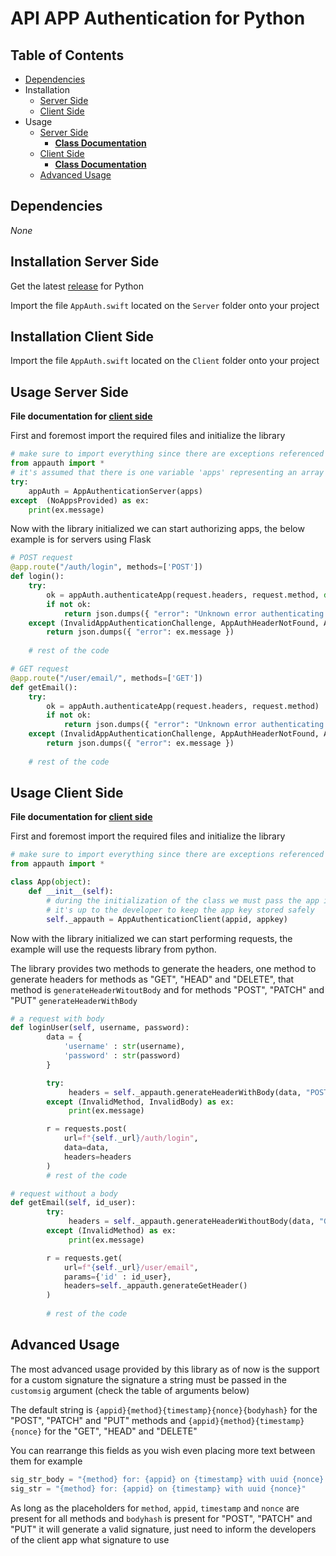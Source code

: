 # API APP Authentication for Python

## Table of Contents

* [Dependencies](#Dependencies)
* Installation
    * [Server Side](#Installation-Server-Side)
    * [Client Side](#Installation-Client-Side)
* Usage
    * [Server Side](#Usage-Server-Side)
        * **[Class Documentation](AppAuthenticationServer.md)**
    * [Client Side](#Usage-Client-Side)
        * **[Class Documentation](AppAuthenticationClient.md)**
    * [Advanced Usage](#Advanced-Usage)

## Dependencies

_None_

## Installation Server Side

Get the latest [release](https://api.github.com/repos/pedrocavaleiro/api-app-authentication/releases/latest) for Python

Import the file `AppAuth.swift` located on the `Server` folder onto your project

## Installation Client Side

Import the file `AppAuth.swift` located on the `Client` folder onto your project

## Usage Server Side

**File documentation for [client side](appauth_server.md)**

First and foremost import the required files and initialize the library
```python
# make sure to import everything since there are exceptions referenced in this file
from appauth import *
# it's assumed that there is one variable 'apps' representing an array of tuples with the app id and app key [(appid, appkey)]
try:
    appAuth = AppAuthenticationServer(apps)
except  (NoAppsProvided) as ex:
    print(ex.message)
```

Now with the library initialized we can start authorizing apps, the below example is for servers using Flask

```python
# POST request
@app.route("/auth/login", methods=['POST'])
def login():
    try:
        ok = appAuth.authenticateApp(request.headers, request.method, dict(request.form))
        if not ok:
            return json.dumps({ "error": "Unknown error authenticating app" }) # this should never happen
    except (InvalidAppAuthenticationChallenge, AppAuthHeaderNotFound, AppIdNotFound, InvalidBody, InvalidMethod) as ex:
        return json.dumps({ "error": ex.message })
    
    # rest of the code

# GET request
@app.route("/user/email/", methods=['GET'])
def getEmail():
    try:
        ok = appAuth.authenticateApp(request.headers, request.method)
        if not ok:
            return json.dumps({ "error": "Unknown error authenticating app" })
    except (InvalidAppAuthenticationChallenge, AppAuthHeaderNotFound, AppIdNotFound, InvalidMethod) as ex:
        return json.dumps({ "error": ex.message })
        
    # rest of the code
```

## Usage Client Side

**File documentation for [client side](appauth_client.md)**

First and foremost import the required files and initialize the library
```python
# make sure to import everything since there are exceptions referenced in this file
from appauth import *

class App(object):
    def __init__(self):
        # during the initialization of the class we must pass the app id and the app key
        # it's up to the developer to keep the app key stored safely
        self._appauth = AppAuthenticationClient(appid, appkey)
```

Now with the library initialized we can start performing requests, the example will use the requests library from python.

The library provides two methods to generate the headers, one method to generate headers for methods as "GET", "HEAD" and "DELETE", that method is `generateHeaderWitoutBody` and for methods "POST", "PATCH" and "PUT" `generateHeaderWithBody`

```python
# a request with body
def loginUser(self, username, password):
        data = {
            'username' : str(username),
            'password' : str(password)
        }

        try:
             headers = self._appauth.generateHeaderWithBody(data, "POST")
        except (InvalidMethod, InvalidBody) as ex:
             print(ex.message)

        r = requests.post(
            url=f"{self._url}/auth/login",
            data=data,
            headers=headers
        )
        # rest of the code

# request without a body
def getEmail(self, id_user):
        try:
             headers = self._appauth.generateHeaderWithoutBody(data, "GET")
        except (InvalidMethod) as ex:
             print(ex.message)

        r = requests.get(
            url=f"{self._url}/user/email",
            params={'id' : id_user},
            headers=self._appauth.generateGetHeader()
        )
        
        # rest of the code
```

## Advanced Usage

The most advanced usage provided by this library as of now is the support for a custom signature the signature a string must be passed in the `customsig` argument (check the table of arguments below)

The default string is `{appid}{method}{timestamp}{nonce}{bodyhash}` for the "POST", "PATCH" and "PUT" methods and `{appid}{method}{timestamp}{nonce}` for the "GET", "HEAD" and "DELETE"

You can rearrange this fields as you wish even placing more text between them for example
```python
sig_str_body = "{method} for: {appid} on {timestamp} with uuid {nonce} with body hash {bodyhash}"
sig_str = "{method} for: {appid} on {timestamp} with uuid {nonce}"
```

As long as the placeholders for `method`, `appid`, `timestamp` and `nonce` are present for all methods and `bodyhash` is present for "POST", "PATCH" and "PUT" it will generate a valid signature, just need to inform the developers of the client app what signature to use
